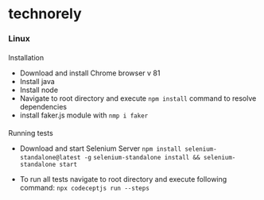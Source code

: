 # technorely
### Linux
#### 
Installation

- Download and install Chrome browser v 81
- Install java
- Install node
- Navigate to root directory and execute ```npm install``` command to resolve dependencies
- install faker.js module with ```nmp i faker```

#### 

Running tests

- Download and start Selenium Server
```npm install selenium-standalone@latest -g```
```selenium-standalone install && selenium-standalone start```

- To run all tests navigate to root directory and execute following command: 
```npx codeceptjs run --steps```
